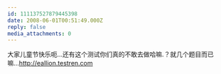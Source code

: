 ```yaml
---
id: 111137527879445398
date: 2008-06-01T00:51:49.000Z
reply: false
media_attachments: 0
---
```


大家儿童节快乐呃...还有这个测试你们真的不敢去做哈嘛.？就几个题目而已嘛...http://eallion.testren.com 


